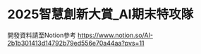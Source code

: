 # 2025智慧創新大賞_AI期末特攻隊
開發資料請至Notion參考 https://www.notion.so/AI-2b1b301413d14792b79ed556e70a44aa?pvs=11
